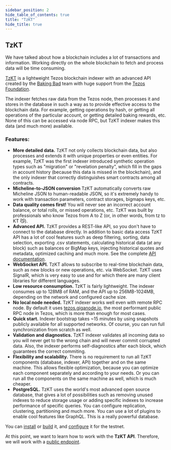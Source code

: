 ```yaml
---
sidebar_position: 2
hide_table_of_contents: true
title: "TzKT"
hide_title: true
---
```

## TzKT

We have talked about how a blockchain includes a lot of transactions and information. Working directly on the whole blockchain to fetch and process data will be time consuming. 

[TzKT](https://github.com/baking-bad/tzkt) is a lightweight Tezos blockchain indexer with an advanced API created by the [Baking Bad](https://baking-bad.org/docs) team with huge support from the [Tezos Foundation](https://tezos.foundation/).

The indexer fetches raw data from the Tezos node, then processes it and stores in the database in such a way as to provide effective access to the blockchain data. For example, getting operations by hash, or getting all operations of the particular account, or getting detailed baking rewards, etc. None of this can be accessed via node RPC, but TzKT indexer makes this data \(and much more\) available.

### Features:

* **More detailed data.** TzKT not only collects blockchain data, but also processes and extends it with unique properties or even entities. For example, TzKT was the first indexer introduced synthetic operation types such as "migration" or "revelation penalty", which fill in the gaps in account history \(because this data is missed in the blockchain\), and the only indexer that correctly distinguishes smart contracts among all contracts.
* **Micheline-to-JSON conversion** TzKT automatically converts raw Micheline JSON to human-readable JSON, so it's extremely handy to work with transaction parameters, contract storages, bigmaps keys, etc.
* **Data quality comes first!** You will never see an incorrect account balance, or total rolls, or missed operations, etc. TzKT was built by professionals who know Tezos from A to Z \(or, in other words, from tz to KT 😼\).
* **Advanced API.** TzKT provides a REST-like API, so you don't have to connect to the database directly. In addition to basic data access TzKT API has a lot of cool features such as deep filtering, sorting, data selection, exporting .csv statements, calculating historical data \(at any block\) such as balances or BigMap keys, injecting historical quotes and metadata, optimized caching and much more. See the complete [API documentation](https://api.tzkt.io/).
* **WebSocket API.** TzKT allows to subscribe to real-time blockchain data, such as new blocks or new operations, etc. via WebSocket. TzKT uses SignalR, which is very easy to use and for which there are many client libraries for different languages.
* **Low resource consumption.** TzKT is fairly lightweight. The indexer consumes up to 128MB of RAM, and the API up to 256MB-1024MB, depending on the network and configured cache size.
* **No local node needed.** TzKT indexer works well even with remote RPC node. By default it uses [tezos.giganode.io](https://tezos.giganode.io/), the most performant public RPC node in Tezos, which is more than enough for most cases.
* **Quick start.** Indexer bootstrap takes ~15 minutes by using snapshots publicly available for all supported networks. Of course, you can run full synchronization from scratch as well.
* **Validation and diagnostics.** TzKT indexer validates all incoming data so you will never get to the wrong chain and will never commit corrupted data. Also, the indexer performs self-diagnostics after each block, which guarantees the correct commiting.
* **Flexibility and scalability.** There is no requirement to run all TzKT components \(database, indexer, API\) together and on the same machine. This allows flexible optimization, because you can optimize each component separately and according to your needs. Or you can run all the components on the same machine as well, which is much cheaper.
* **PostgreSQL.** TzKT uses the world's most advanced open source database, that gives a lot of possibilities such as removing unused indexes to reduce storage usage or adding specific indexes to increase performance of specific queries. You can configure replication, clustering, partitioning and much more. You can use a lot of plugins to enable cool features like GraphQL. This is a really powerful database.

You can [install](https://github.com/baking-bad/tzkt#installation-docker) or [build](https://github.com/baking-bad/tzkt#installation-from-source) it, and [configure](https://github.com/baking-bad/tzkt#install-tzkt-indexer-and-api-for-testnets) it for the testnet.

At this point, we want to learn how to work with the **TzKT API**. Therefore, we will work with a [public endpoint](https://api.tzkt.io/#section/Introduction).


